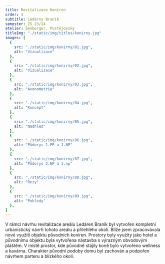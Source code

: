 ```yaml
---
title: Revitalizace Koníren
order: 3
subtitle: Ledárny Braník
semester: ZS 23/24
atelier: Šenberger, Pustějovský
titleImg: "./static/img/titles/konirny.jpg"
images: [
  {
    src: "./static/img/konirny/01.jpg",
    alt: "Vizualizace"
  },
  {
    src: "./static/img/konirny/02.jpg",
    alt: "Vizualizace"
  },
  {
    src: "./static/img/konirny/03.jpg",
    alt: "Axonometrie"
  },
  {
    src: "./static/img/konirny/04.jpg",
    alt: "Koncept"
  },
  {
    src: "./static/img/konirny/05.jpg",
    alt: "Nadhled"
  },
  {
    src: "./static/img/konirny/06.jpg",
    alt: "Půdorys 1.PP a 1.NP"
  },
  {
    src: "./static/img/konirny/07.jpg",
    alt: "Půdorys 2.NP a 3.np"
  },
  {
    src: "./static/img/konirny/08.jpg",
    alt: "Řezy"
  },
  {
    src: "./static/img/konirny/09.jpg",
    alt: "Pohledy"
  },
]
---
```


V rámci návrhu revitalizace areálu Ledáren Braník byl vytvořen kompletní urbanistický návrh tohoto areálu a přilehlého okolí. Blíže jsem zpracovávala nové využití objektu původních koníren. Prostory byly využity jako hotel a původnímu objektu byla vytvořena nástavba s výrazným obvodovým pláštěm. V místě prostor, kde původně stájily koně bylo vytvořeno wellness a kavárna. Charakter původní podoby domu byl zachován a podpořen návrhem parteru a blízkého okolí.